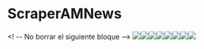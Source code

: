 # ScraperAMNews

<! -- No borrar el siguiente bloque -->
[![](https://sourcerer.io/fame/RodolfoFerro/mickeytgl/ScraperAMNews/images/0)](https://sourcerer.io/fame/RodolfoFerro/mickeytgl/ScraperAMNews/links/0)[![](https://sourcerer.io/fame/RodolfoFerro/mickeytgl/ScraperAMNews/images/1)](https://sourcerer.io/fame/RodolfoFerro/mickeytgl/ScraperAMNews/links/1)[![](https://sourcerer.io/fame/RodolfoFerro/mickeytgl/ScraperAMNews/images/2)](https://sourcerer.io/fame/RodolfoFerro/mickeytgl/ScraperAMNews/links/2)[![](https://sourcerer.io/fame/RodolfoFerro/mickeytgl/ScraperAMNews/images/3)](https://sourcerer.io/fame/RodolfoFerro/mickeytgl/ScraperAMNews/links/3)[![](https://sourcerer.io/fame/RodolfoFerro/mickeytgl/ScraperAMNews/images/4)](https://sourcerer.io/fame/RodolfoFerro/mickeytgl/ScraperAMNews/links/4)[![](https://sourcerer.io/fame/RodolfoFerro/mickeytgl/ScraperAMNews/images/5)](https://sourcerer.io/fame/RodolfoFerro/mickeytgl/ScraperAMNews/links/5)[![](https://sourcerer.io/fame/RodolfoFerro/mickeytgl/ScraperAMNews/images/6)](https://sourcerer.io/fame/RodolfoFerro/mickeytgl/ScraperAMNews/links/6)[![](https://sourcerer.io/fame/RodolfoFerro/mickeytgl/ScraperAMNews/images/7)](https://sourcerer.io/fame/RodolfoFerro/mickeytgl/ScraperAMNews/links/7)
